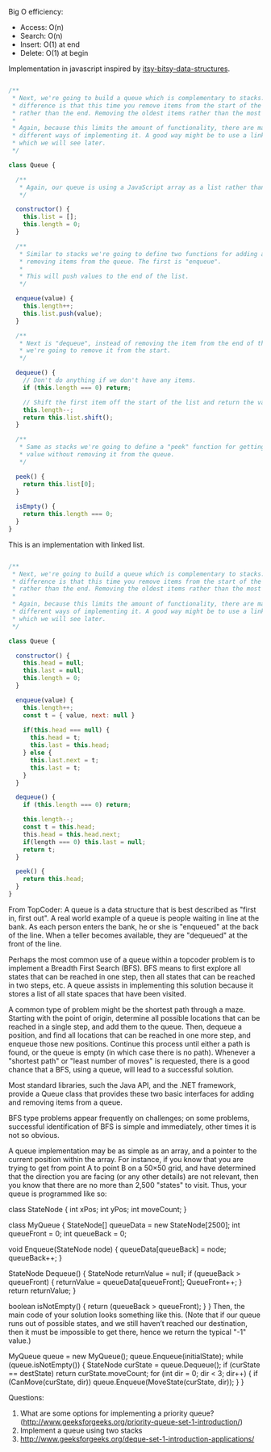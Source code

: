Big O efficiency:

- Access: O(n)
- Search: O(n)
- Insert: O(1) at end
- Delete: O(1) at begin

Implementation in javascript inspired by [itsy-bitsy-data-structures](https://github.com/thejameskyle/itsy-bitsy-data-structures).

```javascript

/**
 * Next, we're going to build a queue which is complementary to stacks. The
 * difference is that this time you remove items from the start of the queue
 * rather than the end. Removing the oldest items rather than the most recent.
 *
 * Again, because this limits the amount of functionality, there are many
 * different ways of implementing it. A good way might be to use a linked list
 * which we will see later.
 */

class Queue {

  /**
   * Again, our queue is using a JavaScript array as a list rather than memory.
   */

  constructor() {
    this.list = [];
    this.length = 0;
  }

  /**
   * Similar to stacks we're going to define two functions for adding and
   * removing items from the queue. The first is "enqueue".
   *
   * This will push values to the end of the list.
   */

  enqueue(value) {
    this.length++;
    this.list.push(value);
  }

  /**
   * Next is "dequeue", instead of removing the item from the end of the list,
   * we're going to remove it from the start.
   */

  dequeue() {
    // Don't do anything if we don't have any items.
    if (this.length === 0) return;

    // Shift the first item off the start of the list and return the value.
    this.length--;
    return this.list.shift();
  }

  /**
   * Same as stacks we're going to define a "peek" function for getting the next
   * value without removing it from the queue.
   */

  peek() {
    return this.list[0];
  }
  
  isEmpty() {
    return this.length === 0;
  }
}
```

This is an implementation with linked list.

```javascript

/**
 * Next, we're going to build a queue which is complementary to stacks. The
 * difference is that this time you remove items from the start of the queue
 * rather than the end. Removing the oldest items rather than the most recent.
 *
 * Again, because this limits the amount of functionality, there are many
 * different ways of implementing it. A good way might be to use a linked list
 * which we will see later.
 */

class Queue {

  constructor() {
    this.head = null;
    this.last = null;
    this.length = 0;
  }

  enqueue(value) {
    this.length++;
    const t = { value, next: null }
    
    if(this.head === null) {
      this.head = t;
      this.last = this.head;
    } else {
      this.last.next = t;
      this.last = t;
    }
  }

  dequeue() {
    if (this.length === 0) return;

    this.length--;
    const t = this.head;
    this.head = this.head.next;
    if(length === 0) this.last = null;
    return t;
  }

  peek() {
    return this.head;
  }
}
```

From TopCoder:
A queue is a data structure that is best described as "first in, first out". A real world example of a queue is people waiting in line at the bank. As each person enters the bank, he or she is "enqueued" at the back of the line. When a teller becomes available, they are "dequeued" at the front of the line. 

Perhaps the most common use of a queue within a topcoder problem is to implement a Breadth First Search (BFS). BFS means to first explore all states that can be reached in one step, then all states that can be reached in two steps, etc. A queue assists in implementing this solution because it stores a list of all state spaces that have been visited. 

A common type of problem might be the shortest path through a maze. Starting with the point of origin, determine all possible locations that can be reached in a single step, and add them to the queue. Then, dequeue a position, and find all locations that can be reached in one more step, and enqueue those new positions. Continue this process until either a path is found, or the queue is empty (in which case there is no path). Whenever a "shortest path" or "least number of moves" is requested, there is a good chance that a BFS, using a queue, will lead to a successful solution. 

Most standard libraries, such the Java API, and the .NET framework, provide a Queue class that provides these two basic interfaces for adding and removing items from a queue. 

BFS type problems appear frequently on challenges; on some problems, successful identification of BFS is simple and immediately, other times it is not so obvious. 

A queue implementation may be as simple as an array, and a pointer to the current position within the array. For instance, if you know that you are trying to get from point A to point B on a 50×50 grid, and have determined that the direction you are facing (or any other details) are not relevant, then you know that there are no more than 2,500 "states" to visit. Thus, your queue is programmed like so:

class StateNode {
   int xPos;
   int yPos;
   int moveCount;
}

class MyQueue {
   StateNode[] queueData = new StateNode[2500];
   int queueFront = 0;
   int queueBack = 0;

   void Enqueue(StateNode node) {
      queueData[queueBack] = node;
      queueBack++;
   }

   StateNode Dequeue() {
      StateNode returnValue = null;
      if (queueBack > queueFront) {
      returnValue = queueData[queueFront];
      QueueFront++;
   }
   return returnValue;
   }

   boolean isNotEmpty() {
      return (queueBack > queueFront);
   }
}
Then, the main code of your solution looks something like this. (Note that if our queue runs out of possible states, and we still haven’t reached our destination, then it must be impossible to get there, hence we return the typical "-1" value.)

MyQueue queue = new MyQueue();
queue.Enqueue(initialState);
while (queue.isNotEmpty()) {
   StateNode curState = queue.Dequeue();
   if (curState == destState)
return curState.moveCount;
   for (int dir = 0; dir < 3; dir++) {
      if (CanMove(curState, dir))
         queue.Enqueue(MoveState(curState, dir));
   }
}

Questions:
1. What are some options for implementing a priority queue? (http://www.geeksforgeeks.org/priority-queue-set-1-introduction/)
2. Implement a queue using two stacks
3. http://www.geeksforgeeks.org/deque-set-1-introduction-applications/
